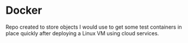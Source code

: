 # Docker
Repo created to store objects I would use to get some test containers in place quickly after deploying a Linux VM using cloud services.
